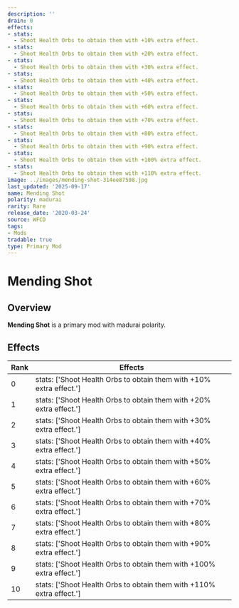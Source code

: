 ```yaml
---
description: ''
drain: 0
effects:
- stats:
  - Shoot Health Orbs to obtain them with +10% extra effect.
- stats:
  - Shoot Health Orbs to obtain them with +20% extra effect.
- stats:
  - Shoot Health Orbs to obtain them with +30% extra effect.
- stats:
  - Shoot Health Orbs to obtain them with +40% extra effect.
- stats:
  - Shoot Health Orbs to obtain them with +50% extra effect.
- stats:
  - Shoot Health Orbs to obtain them with +60% extra effect.
- stats:
  - Shoot Health Orbs to obtain them with +70% extra effect.
- stats:
  - Shoot Health Orbs to obtain them with +80% extra effect.
- stats:
  - Shoot Health Orbs to obtain them with +90% extra effect.
- stats:
  - Shoot Health Orbs to obtain them with +100% extra effect.
- stats:
  - Shoot Health Orbs to obtain them with +110% extra effect.
image: ../images/mending-shot-314ee87508.jpg
last_updated: '2025-09-17'
name: Mending Shot
polarity: madurai
rarity: Rare
release_date: '2020-03-24'
source: WFCD
tags:
- Mods
tradable: true
type: Primary Mod
---
```


# Mending Shot

## Overview

**Mending Shot** is a primary mod with madurai polarity.

## Effects

| Rank | Effects |
|------|----------|
| 0 | stats: ['Shoot Health Orbs to obtain them with +10% extra effect.'] |
| 1 | stats: ['Shoot Health Orbs to obtain them with +20% extra effect.'] |
| 2 | stats: ['Shoot Health Orbs to obtain them with +30% extra effect.'] |
| 3 | stats: ['Shoot Health Orbs to obtain them with +40% extra effect.'] |
| 4 | stats: ['Shoot Health Orbs to obtain them with +50% extra effect.'] |
| 5 | stats: ['Shoot Health Orbs to obtain them with +60% extra effect.'] |
| 6 | stats: ['Shoot Health Orbs to obtain them with +70% extra effect.'] |
| 7 | stats: ['Shoot Health Orbs to obtain them with +80% extra effect.'] |
| 8 | stats: ['Shoot Health Orbs to obtain them with +90% extra effect.'] |
| 9 | stats: ['Shoot Health Orbs to obtain them with +100% extra effect.'] |
| 10 | stats: ['Shoot Health Orbs to obtain them with +110% extra effect.'] |

